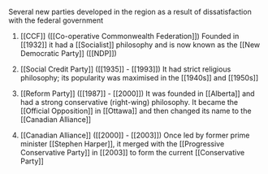Several new parties developed in the region as a result of dissatisfaction with the federal government

1. [[CCF]] ([[Co-operative Commonwealth Federation]])
Founded in [[1932]] it had a [[Socialist]] philosophy and is now known as the [[New Democratic Party]] ([[NDP]])

2. [[Social Credit Party]] ([[1935]] - [[1993]])
It had strict religious philosophy; its popularity was maximised in the [[1940s]] and [[1950s]]

3. [[Reform Party]] ([[1987]] - [[2000]])
It was founded in [[Alberta]] and had a strong conservative (right-wing) philosophy. It became the [[Official Opposition]] in [[Ottawa]] and then changed its name to the [[Canadian Alliance]]

4. [[Canadian Alliance]] ([[2000]] - [[2003]])
Once led by former prime minister [[Stephen Harper]], it merged with the [[Progressive Conservative Party]] in [[2003]] to form the current [[Conservative Party]]

